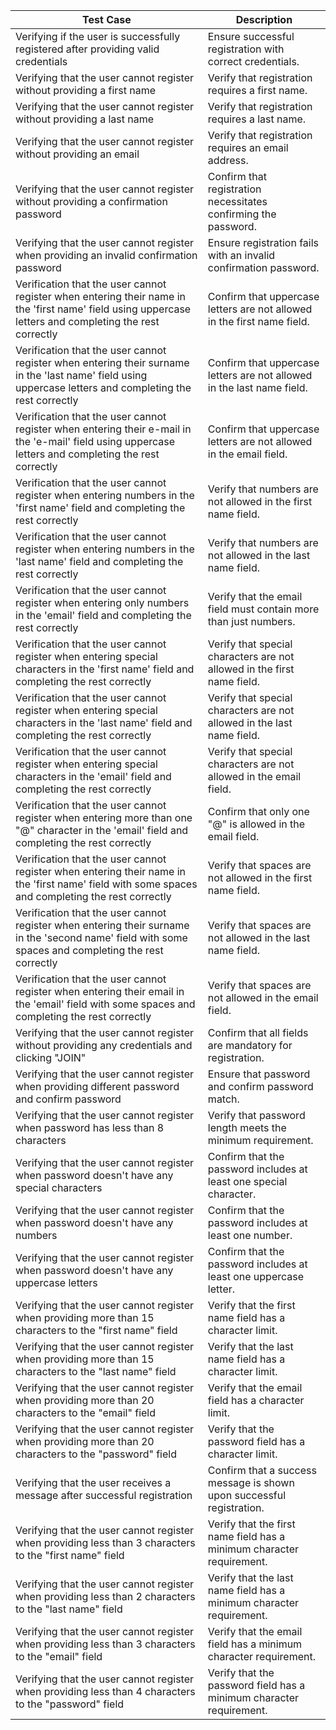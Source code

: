 | Test Case | Description |
| --- | --- |
| Verifying if the user is successfully registered after providing valid credentials | Ensure successful registration with correct credentials. |
| Verifying that the user cannot register without providing a first name | Verify that registration requires a first name. |
| Verifying that the user cannot register without providing a last name | Verify that registration requires a last name. |
| Verifying that the user cannot register without providing an email | Verify that registration requires an email address. |
| Verifying that the user cannot register without providing a confirmation password | Confirm that registration necessitates confirming the password. |
| Verifying that the user cannot register when providing an invalid confirmation password | Ensure registration fails with an invalid confirmation password. |
| Verification that the user cannot register when entering their name in the 'first name' field using uppercase letters and completing the rest correctly | Confirm that uppercase letters are not allowed in the first name field. |
| Verification that the user cannot register when entering their surname in the 'last name' field using uppercase letters and completing the rest correctly | Confirm that uppercase letters are not allowed in the last name field. |
| Verification that the user cannot register when entering their e-mail in the 'e-mail' field using uppercase letters and completing the rest correctly | Confirm that uppercase letters are not allowed in the email field. |
| Verification that the user cannot register when entering numbers in the 'first name' field and completing the rest correctly | Verify that numbers are not allowed in the first name field. |
| Verification that the user cannot register when entering numbers in the 'last name' field and completing the rest correctly | Verify that numbers are not allowed in the last name field. |
| Verification that the user cannot register when entering only numbers in the 'email' field and completing the rest correctly | Verify that the email field must contain more than just numbers. |
| Verification that the user cannot register when entering special characters in the 'first name' field and completing the rest correctly | Verify that special characters are not allowed in the first name field. |
| Verification that the user cannot register when entering special characters in the 'last name' field and completing the rest correctly | Verify that special characters are not allowed in the last name field. |
| Verification that the user cannot register when entering special characters in the 'email' field and completing the rest correctly | Verify that special characters are not allowed in the email field. |
| Verification that the user cannot register when entering more than one "@" character in the 'email' field and completing the rest correctly | Confirm that only one "@" is allowed in the email field. |
| Verification that the user cannot register when entering their name in the 'first name' field with some spaces and completing the rest correctly | Verify that spaces are not allowed in the first name field. |
| Verification that the user cannot register when entering their surname in the 'second name' field with some spaces and completing the rest correctly | Verify that spaces are not allowed in the last name field. |
| Verification that the user cannot register when entering their email in the 'email' field with some spaces and completing the rest correctly | Verify that spaces are not allowed in the email field. |
| Verifying that the user cannot register without providing any credentials and clicking "JOIN" | Confirm that all fields are mandatory for registration. |
| Verifying that the user cannot register when providing different password and confirm password | Ensure that password and confirm password match. |
| Verifying that the user cannot register when password has less than 8 characters | Verify that password length meets the minimum requirement. |
| Verifying that the user cannot register when password doesn't have any special characters | Confirm that the password includes at least one special character. |
| Verifying that the user cannot register when password doesn't have any numbers | Confirm that the password includes at least one number. |
| Verifying that the user cannot register when password doesn't have any uppercase letters | Confirm that the password includes at least one uppercase letter. |
| Verifying that the user cannot register when providing more than 15 characters to the "first name" field | Verify that the first name field has a character limit. |
| Verifying that the user cannot register when providing more than 15 characters to the "last name" field | Verify that the last name field has a character limit. |
| Verifying that the user cannot register when providing more than 20 characters to the "email" field | Verify that the email field has a character limit. |
| Verifying that the user cannot register when providing more than 20 characters to the "password" field | Verify that the password field has a character limit. |
| Verifying that the user receives a message after successful registration | Confirm that a success message is shown upon successful registration. |
| Verifying that the user cannot register when providing less than 3 characters to the "first name" field | Verify that the first name field has a minimum character requirement. |
| Verifying that the user cannot register when providing less than 2 characters to the "last name" field | Verify that the last name field has a minimum character requirement. |
| Verifying that the user cannot register when providing less than 3 characters to the "email" field | Verify that the email field has a minimum character requirement. |
| Verifying that the user cannot register when providing less than 4 characters to the "password" field | Verify that the password field has a minimum character requirement. |
